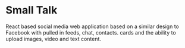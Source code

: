 # Small Talk

React based social media web application based on a similar design to Facebook with pulled in feeds, chat, contacts. cards and the ability to upload images, video and text content. 
